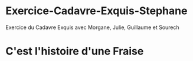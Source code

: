 # Exercice-Cadavre-Exquis-Stephane
Exercice du Cadavre Exquis avec Morgane, Julie, Guillaume et Sourech
# C'est l'histoire d'une Fraise
